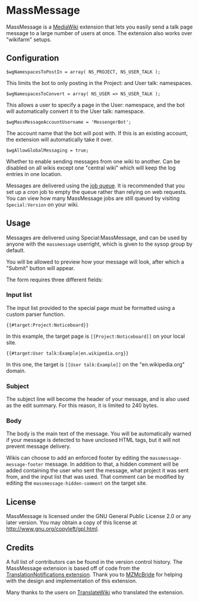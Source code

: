 # MassMessage

MassMessage is a [MediaWiki](https://www.mediawiki.org/) extension that lets you easily send a talk page message to a large number of users at once. The extension also works over "wikifarm" setups.

## Configuration

    $wgNamespacesToPostIn = array( NS_PROJECT, NS_USER_TALK );

This limits the bot to only posting in the Project: and User talk: namespaces.

    $wgNamespacesToConvert = array( NS_USER => NS_USER_TALK );

This allows a user to specify a page in the User: namespace, and the bot will automatically convert it to the User talk: namespace.

    $wgMassMessageAccountUsername = 'MessengerBot';

The account name that the bot will post with. If this is an existing account, the extension will automatically take it over.

    $wgAllowGlobalMessaging = true;

Whether to enable sending messages from one wiki to another. Can be disabled on all wikis except one "central wiki" which will keep the log entries in one location.

Messages are delivered using the [job queue](https://www.mediawiki.org/wiki/Manual:Job_queue). It is recommended that you set up a cron job to empty the queue rather than relying on web requests. You can view how many MassMessage jobs are still queued by visiting `Special:Version` on your wiki.


## Usage

Messages are delivered using Special:MassMessage, and can be used by anyone with the `massmessage` userright, which is given to the sysop group by default.

You will be allowed to preview how your message will look, after which a "Submit" button will appear.

The form requires three different fields:

### Input list

The input list provided to the special page must be formatted using a custom parser function.


    {{#target:Project:Noticeboard}}

In this example, the target page is `[[Project:Noticeboard]]` on your local site.

    {{#target:User talk:Example|en.wikipedia.org}}

In this one, the target is `[[User talk:Example]]` on the "en.wikipedia.org" domain.

### Subject

The subject line will become the header of your message, and is also used as the edit summary. For this reason, it is limited to 240 bytes.

### Body

The body is the main text of the message. You will be automatically warned if your message is detected to have unclosed HTML tags, but it will not prevent message delivery.

Wikis can choose to add an enforced footer by editing the `massmessage-message-footer` message. In addition to that, a hidden comment will be added containing the user who sent the message, what project it was sent from, and the input list that was used. That comment can be modified by editing the `massmessage-hidden-comment` on the target site.

## License

MassMessage is licensed under the GNU General Public License 2.0 or any later version. You may obtain a copy of this license at <http://www.gnu.org/copyleft/gpl.html>.

## Credits

A full list of contributors can be found in the version control history. The MassMessage extension is based off of code from the [TranslationNotifications extension](https://mediawiki.org/wiki/Extension:TranslationNotifications). Thank you to [MZMcBride](https://en.wikipedia.org/wiki/User:MZMcBride) for helping with the design and implementation of this extension.

Many thanks to the users on [TranslateWiki](https://translatewiki.net) who translated the extension.
